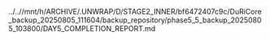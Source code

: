 ../..//mnt/h/ARCHIVE/.UNWRAP/D/STAGE2_INNER/bf6472407c9c/DuRiCore_backup_20250805_111604/backup_repository/phase5_5_backup_20250805_103800/DAY5_COMPLETION_REPORT.md